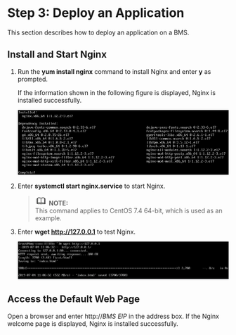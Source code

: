 # Step 3: Deploy an Application<a name="EN-US_TOPIC_0083745261"></a>

This section describes how to deploy an application on a BMS.

## Install and Start Nginx<a name="section1766432205115"></a>

1.  Run the  **yum install nginx**  command to install Nginx and enter  **y**  as prompted.

    If the information shown in the following figure is displayed, Nginx is installed successfully.

    ![](figures/2-5.png)

2.  Enter  **systemctl start nginx.service**  to start Nginx.

    >![](public_sys-resources/icon-note.gif) **NOTE:**   
    >This command applies to CentOS 7.4 64-bit, which is used as an example.  

3.  Enter  **wget http://127.0.0.1**  to test Nginx.

    ![](figures/2-5-2.png)


## Access the Default Web Page<a name="section363712231510"></a>

Open a browser and enter http://_BMS EIP_  in the address box. If the Nginx welcome page is displayed, Nginx is installed successfully.

